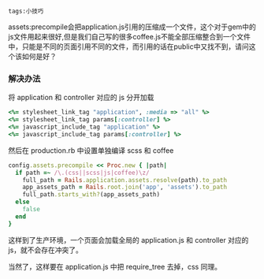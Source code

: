 ```
tags:小技巧
```
assets:precompile会把application.js引用的压缩成一个文件，这个对于gem中的js文件用起来很好,但是我们自己写的很多coffee.js不能全部压缩整合到一个文件中，只能是不同的页面引用不同的文件，而引用的话在public中又找不到，请问这个该如何是好？
### 解决办法
将 application 和 controller 对应的 js 分开加载
```ruby
<%= stylesheet_link_tag "application", :media => "all" %>
<%= stylesheet_link_tag params[:controller] %>
<%= javascript_include_tag "application" %>
<%= javascript_include_tag params[:controller] %>
```
<!--more-->
然后在 production.rb 中设置单独编译 scss 和 coffee

```ruby
config.assets.precompile << Proc.new { |path|
  if path =~ /\.(css||scss|js|coffee)\z/
    full_path = Rails.application.assets.resolve(path).to_path
    app_assets_path = Rails.root.join('app', 'assets').to_path
    full_path.starts_with?(app_assets_path)
  else
    false
  end
}
```
这样到了生产环境，一个页面会加载全局的 application.js 和 controller 对应的 js，就不会存在冲突了。

当然了，这样要在 application.js 中把 require_tree 去掉，css 同理。
